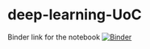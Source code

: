 # deep-learning-UoC
Binder link for the notebook
[![Binder](https://mybinder.org/badge_logo.svg)](https://mybinder.org/v2/gh/devink07/deep-learning-UoC/blob/main/Deep_Learning_Collab_Master.ipynb/HEAD)
